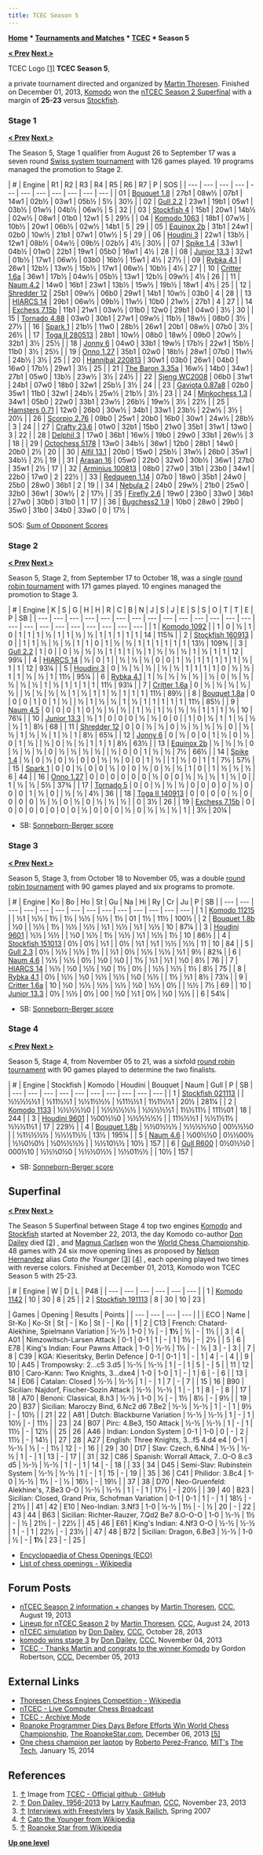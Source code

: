 ```yaml
---
title: TCEC Season 5
---
```

**[Home](Home "Home") \* [Tournaments and Matches](Tournaments_and_Matches "Tournaments and Matches") \* [TCEC](TCEC "TCEC") \* Season 5**  

**[< Prev](TCEC_Season_4 "TCEC Season 4") [Next >](TCEC_Season_6 "TCEC Season 6")**



 [](https://tcec-chess.com/) TCEC Logo <a id="cite-note-1" href="#cite-ref-1">[1]</a> 
**TCEC Season 5**,  

a private tournament directed and organized by [Martin Thoresen](Martin_Thoresen "Martin Thoresen"). Finished on December 01, 2013, [Komodo](Komodo "Komodo") won the [nTCEC Season 2 Superfinal](#superfinal) with a margin of **25-23** versus [Stockfish](Stockfish "Stockfish"). 



### Stage 1


**[< Prev](TCEC_Season_4#Stage1 "TCEC Season 4") [Next >](TCEC_Season_6#Stage1 "TCEC Season 6")**  

The Season 5, Stage 1 qualifier from August 26 to September 17 was a seven round [Swiss system tournament](https://en.wikipedia.org/wiki/Swiss-system_tournament) with 126 games played. 19 programs managed the promotion to Stage 2.





|  #
 |  Engine
 |  R1
 |  R2
 |  R3
 |  R4
 |  R5
 |  R6
 |  R7
 |  P
 |  SOS
 |
| --- | --- | --- | --- | --- | --- | --- | --- | --- | --- | --- |
|  01
 | [Bouquet 1.8](Bouquet "Bouquet") |  27b1
 |  08w½
 |  07b1
 |  14w1
 |  02b½
 |  03w1
 |  05b½
 |  5½
 |  30½
 |
|  02
 | [Gull 2.2](Gull "Gull") |  23w1
 |  19b1
 |  05w1
 |  03b½
 |  01w½
 |  04b½
 |  06w½
 |  5
 |  32
 |
|  03
 | [Stockfish 4](Stockfish "Stockfish") |  15b1
 |  20w1
 |  14b½
 |  02w½
 |  08w1
 |  01b0
 |  12w1
 |  5
 |  29½
 |
|  04
 | [Komodo 1063](Komodo "Komodo") |  18b1
 |  07w½
 |  10b½
 |  20w1
 |  06b½
 |  02w½
 |  14b1
 |  5
 |  29
 |
|  05
 | [Equinox 2b](Equinox "Equinox") |  31b1
 |  24w1
 |  02b0
 |  10w½
 |  21b1
 |  07w1
 |  01w½
 |  5
 |  29
 |
|  06
 | [Houdini 3](Houdini "Houdini") |  22w1
 |  13b½
 |  12w1
 |  08b½
 |  04w½
 |  09b½
 |  02b½
 |  4½
 |  30½
 |
|  07
 | [Spike 1.4](Spike "Spike") |  33w1
 |  04b½
 |  01w0
 |  22b1
 |  19w1
 |  05b0
 |  16w1
 |  4½
 |  28
 |
|  08
 | [Junior 13.3](Junior "Junior") |  32w1
 |  01b½
 |  17w1
 |  06w½
 |  03b0
 |  16b½
 |  15w1
 |  4½
 |  27½
 |
|  09
 | [Rybka 4.1](Rybka "Rybka") |  26w1
 |  12b½
 |  13w½
 |  15b½
 |  17w1
 |  06w½
 |  10b½
 |  4½
 |  27
 |
|  10
 | [Critter 1.6a](Critter "Critter") |  36w1
 |  17b½
 |  04w½
 |  05b½
 |  13w1
 |  12b½
 |  09w½
 |  4½
 |  26
 |
|  11
 | [Naum 4.2](Naum "Naum") |  14w0
 |  16b1
 |  23w1
 |  13b½
 |  15w½
 |  19b½
 |  18w1
 |  4½
 |  25
 |
|  12
 | [Shredder 12](Shredder "Shredder") |  25b1
 |  09w½
 |  06b0
 |  29w1
 |  14b1
 |  10w½
 |  03b0
 |  4
 |  28
 |
|  13
 | [HIARCS 14](HIARCS "HIARCS") |  29b1
 |  06w½
 |  09b½
 |  11w½
 |  10b0
 |  21w½
 |  27b1
 |  4
 |  27
 |
|  14
 | [Exchess 7.15b](EXchess "EXchess") |  11b1
 |  21w1
 |  03w½
 |  01b0
 |  12w0
 |  29b1
 |  04w0
 |  3½
 |  30
 |
|  15
 | [Tornado 4.88](Tornado "Tornado") |  03w0
 |  30b1
 |  27w1
 |  09w½
 |  11b½
 |  18w½
 |  08b0
 |  3½
 |  27½
 |
|  16
 | [Spark 1](Spark "Spark") |  21b½
 |  11w0
 |  28b½
 |  26w1
 |  20b1
 |  08w½
 |  07b0
 |  3½
 |  26½
 |
|  17
 | [Toga II 280513](Toga "Toga") |  28b1
 |  10w½
 |  08b0
 |  18w½
 |  09b0
 |  20w½
 |  32b1
 |  3½
 |  25½
 |
|  18
 | [Jonny 6](Jonny "Jonny") |  04w0
 |  33b1
 |  19w½
 |  17b½
 |  22w1
 |  15b½
 |  11b0
 |  3½
 |  25½
 |
|  19
 | [Onno 1.27](Onno "Onno") |  35b1
 |  02w0
 |  18b½
 |  28w1
 |  07b0
 |  11w½
 |  24b½
 |  3½
 |  25
 |
|  20
 | [Hannibal 220813](Hannibal "Hannibal") |  30w1
 |  03b0
 |  26w1
 |  04b0
 |  16w0
 |  17b½
 |  29w1
 |  3½
 |  25
 |
|  21
 | [The Baron 3.35a](The_Baron "The Baron") |  16w½
 |  14b0
 |  34w1
 |  27b1
 |  05w0
 |  13b½
 |  23w½
 |  3½
 |  24½
 |
|  22
 | [Sjeng WC2008](Deep_Sjeng "Deep Sjeng") |  06b0
 |  31w1
 |  24b1
 |  07w0
 |  18b0
 |  32w1
 |  25b½
 |  3½
 |  24
 |
|  23
 | [Gaviota 0.87a8](Gaviota "Gaviota") |  02b0
 |  35w1
 |  11b0
 |  32w1
 |  24b½
 |  25w½
 |  21b½
 |  3½
 |  23
 |
|  24
 | [Minkochess 1.3](MinkoChess "MinkoChess") |  34w1
 |  05b0
 |  22w0
 |  33b1
 |  23w½
 |  26b½
 |  19w½
 |  3½
 |  22½
 |
|  25
 | [Hamsters 0.71](Hamsters "Hamsters") |  12w0
 |  26b0
 |  30w½
 |  34b1
 |  33w1
 |  23b½
 |  22w½
 |  3½
 |  20½
 |
|  26
 | [Scorpio 2.76](Scorpio "Scorpio") |  09b0
 |  25w1
 |  20b0
 |  16b0
 |  30w1
 |  24w½
 |  28b½
 |  3
 |  24
 |
|  27
 | [Crafty 23.6](Crafty "Crafty") |  01w0
 |  32b1
 |  15b0
 |  21w0
 |  35b1
 |  31w1
 |  13w0
 |  3
 |  22
 |
|  28
 | [Delphil 3](Delphil "Delphil") |  17w0
 |  36b1
 |  16w½
 |  19b0
 |  29w0
 |  33b1
 |  26w½
 |  3
 |  18
 |
|  29
 | [Octochess 5178](Octochess "Octochess") |  13w0
 |  34b½
 |  36w1
 |  12b0
 |  28b1
 |  14w0
 |  20b0
 |  2½
 |  20
 |
|  30
 | [Alfil 13.1](Alfil "Alfil") |  20b0
 |  15w0
 |  25b½
 |  31w½
 |  26b0
 |  35w1
 |  34b½
 |  2½
 |  19
 |
|  31
 | [Arasan 16](Arasan "Arasan") |  05w0
 |  22b0
 |  32w0
 |  30b½
 |  36w1
 |  27b0
 |  35w1
 |  2½
 |  17
 |
|  32
 | [Arminius 100813](Arminius "Arminius") |  08b0
 |  27w0
 |  31b1
 |  23b0
 |  34w1
 |  22b0
 |  17w0
 |  2
 |  22½
 |
|  33
 | [Redqueen 1.14](RedQueen "RedQueen") |  07b0
 |  18w0
 |  35b1
 |  24w0
 |  25b0
 |  28w0
 |  36b1
 |  2
 |  19
 |
|  34
 | [Nebula 2](Nebula "Nebula") |  24b0
 |  29w½
 |  21b0
 |  25w0
 |  32b0
 |  36w1
 |  30w½
 |  2
 |  17½
 |
|  35
 | [Firefly 2.6](FireFly "FireFly") |  19w0
 |  23b0
 |  33w0
 |  36b1
 |  27w0
 |  30b0
 |  31b0
 |  1
 |  17
 |
|  36
 | [Bugchess2 1.9](BugChess_FR#BugChess2 "BugChess FR") |  10b0
 |  28w0
 |  29b0
 |  35w0
 |  31b0
 |  34b0
 |  33w0
 |  0
 |  17½
 |


SOS: [Sum of Opponent Scores](https://en.wikipedia.org/wiki/Buchholz_system)




### Stage 2


**[< Prev](TCEC_Season_4#Stage2 "TCEC Season 4") [Next >](TCEC_Season_6#Stage2 "TCEC Season 6")**  
 
Season 5, Stage 2, from September 17 to October 18, was a single [round robin tournament](https://en.wikipedia.org/wiki/Round-robin_tournament) with 171 games played. 10 engines managed the promotion to Stage 3.





|  #
 |  Engine
 |  K
 |  S
 |  G
 |  H
 |  H
 |  R
 |  C
 |  B
 |  N
 |  J
 |  S
 |  J
 |  E
 |  S
 |  S
 |  O
 |  T
 |  T
 |  E
 |  P
 |  SB
 |
| --- | --- | --- | --- | --- | --- | --- | --- | --- | --- | --- | --- | --- | --- | --- | --- | --- | --- | --- | --- | --- | --- | --- |
|  1
 | [Komodo 1092](Komodo "Komodo") |  |  1
 |  0
 |  ½
 |  1
 |  0
 |  1
 |  1
 |  1
 |  ½
 |  1
 |  1
 |  ½
 |  ½
 |  1
 |  1
 |  1
 |  1
 |  1
 |  14
 |  115¾
 |
|  2
 | [Stockfish 160913](Stockfish "Stockfish") |  0
 |  |  1
 |  1
 |  ½
 |  ½
 |  ½
 |  1
 |  1
 |  0
 |  1
 |  ½
 |  ½
 |  1
 |  1
 |  1
 |  1
 |  1
 |  1
 |  13½
 |  109¾
 |
|  3
 | [Gull 2.2](Gull "Gull") |  1
 |  0
 |  |  0
 |  ½
 |  ½
 |  ½
 |  1
 |  1
 |  1
 |  ½
 |  1
 |  ½
 |  ½
 |  ½
 |  1
 |  ½
 |  1
 |  1
 |  12
 |  99¼
 |
|  4
 | [HIARCS 14](HIARCS "HIARCS") |  ½
 |  0
 |  1
 |  |  ½
 |  ½
 |  ½
 |  0
 |  0
 |  1
 |  ½
 |  1
 |  1
 |  1
 |  1
 |  1
 |  ½
 |  1
 |  1
 |  12
 |  93¼
 |
|  5
 | [Houdini 3](Houdini "Houdini") |  0
 |  ½
 |  ½
 |  ½
 |  |  ½
 |  ½
 |  1
 |  1
 |  1
 |  1
 |  0
 |  ½
 |  ½
 |  1
 |  1
 |  ½
 |  ½
 |  1
 |  11½
 |  95¼
 |
|  6
 | [Rybka 4.1](Rybka "Rybka") |  1
 |  ½
 |  ½
 |  ½
 |  ½
 |  |  ½
 |  0
 |  ½
 |  ½
 |  ½
 |  ½
 |  ½
 |  1
 |  ½
 |  1
 |  1
 |  1
 |  1
 |  11½
 |  93¼
 |
|  7
 | [Critter 1.6a](Critter "Critter") |  0
 |  ½
 |  ½
 |  ½
 |  ½
 |  ½
 |  |  ½
 |  ½
 |  ½
 |  ½
 |  1
 |  ½
 |  1
 |  1
 |  ½
 |  1
 |  1
 |  1
 |  11½
 |  89½
 |
|  8
 | [Bouquet 1.8a](Bouquet "Bouquet") |  0
 |  0
 |  0
 |  1
 |  0
 |  1
 |  ½
 |  |  ½
 |  1
 |  ½
 |  ½
 |  1
 |  ½
 |  1
 |  1
 |  1
 |  1
 |  1
 |  11½
 |  85½
 |
|  9
 | [Naum 4.5](Naum "Naum") |  0
 |  0
 |  0
 |  1
 |  0
 |  ½
 |  ½
 |  ½
 |  |  1
 |  ½
 |  1
 |  ½
 |  ½
 |  ½
 |  1
 |  1
 |  1
 |  ½
 |  10
 |  76¼
 |
|  10
 | [Junior 13.3](Junior "Junior") |  ½
 |  1
 |  0
 |  0
 |  0
 |  ½
 |  ½
 |  0
 |  0
 |  |  1
 |  0
 |  ½
 |  1
 |  1
 |  ½
 |  ½
 |  ½
 |  1
 |  8½
 |  68
 |
|  11
 | [Shredder 12](Shredder "Shredder") |  0
 |  0
 |  ½
 |  ½
 |  0
 |  ½
 |  ½
 |  ½
 |  ½
 |  0
 |  |  ½
 |  ½
 |  1
 |  ½
 |  ½
 |  1
 |  ½
 |  1
 |  8½
 |  65¼
 |
|  12
 | [Jonny 6](Jonny "Jonny") |  0
 |  ½
 |  0
 |  0
 |  1
 |  ½
 |  0
 |  ½
 |  0
 |  1
 |  ½
 |  |  ½
 |  0
 |  ½
 |  ½
 |  1
 |  1
 |  1
 |  8½
 |  63½
 |
|  13
 | [Equinox 2b](Equinox "Equinox") |  ½
 |  ½
 |  ½
 |  0
 |  ½
 |  ½
 |  ½
 |  0
 |  ½
 |  ½
 |  ½
 |  ½
 |  |  ½
 |  0
 |  0
 |  1
 |  ½
 |  ½
 |  7½
 |  66½
 |
|  14
 | [Spike 1.4](Spike "Spike") |  ½
 |  0
 |  ½
 |  0
 |  ½
 |  0
 |  0
 |  ½
 |  ½
 |  0
 |  0
 |  1
 |  ½
 |  |  1
 |  ½
 |  0
 |  1
 |  1
 |  7½
 |  57½
 |
|  15
 | [Spark 1](Spark "Spark") |  0
 |  0
 |  ½
 |  0
 |  0
 |  ½
 |  0
 |  0
 |  ½
 |  0
 |  ½
 |  ½
 |  1
 |  0
 |  |  1
 |  ½
 |  ½
 |  ½
 |  6
 |  44
 |
|  16
 | [Onno 1.27](Onno "Onno") |  0
 |  0
 |  0
 |  0
 |  0
 |  0
 |  ½
 |  0
 |  0
 |  ½
 |  ½
 |  ½
 |  1
 |  ½
 |  0
 |  |  1
 |  ½
 |  ½
 |  5½
 |  37¾
 |
|  17
 | [Tornado 5](Tornado "Tornado") |  0
 |  0
 |  ½
 |  ½
 |  ½
 |  0
 |  0
 |  0
 |  0
 |  ½
 |  0
 |  0
 |  0
 |  1
 |  ½
 |  0
 |  |  ½
 |  ½
 |  4½
 |  36
 |
|  18
 | [Toga II 140913](Toga "Toga") |  0
 |  0
 |  0
 |  0
 |  ½
 |  0
 |  0
 |  0
 |  0
 |  ½
 |  ½
 |  0
 |  ½
 |  0
 |  ½
 |  ½
 |  ½
 |  |  0
 |  3½
 |  26
 |
|  19
 | [Exchess 7.15b](EXchess "EXchess") |  0
 |  0
 |  0
 |  0
 |  0
 |  0
 |  0
 |  0
 |  ½
 |  0
 |  0
 |  0
 |  ½
 |  0
 |  ½
 |  ½
 |  ½
 |  1
 |  |  3½
 |  20¼
 |


* SB: [Sonneborn-Berger score](https://en.wikipedia.org/wiki/Sonneborn-Berger_score)






### Stage 3


**[< Prev](TCEC_Season_4#Stage3 "TCEC Season 4") [Next >](TCEC_Season_6#Stage3 "TCEC Season 6")**  
 
Season 5, Stage 3, from October 18 to November 05, was a double [round robin tournament](https://en.wikipedia.org/wiki/Round-robin_tournament) with 90 games played and six programs to promote.





|  #
 |  Engine
 |  Ko
 |  Bo
 |  Ho
 |  St
 |  Gu
 |  Na
 |  Hi
 |  Ry
 |  Cr
 |  Ju
 |  P
 |  SB
 |
| --- | --- | --- | --- | --- | --- | --- | --- | --- | --- | --- | --- | --- | --- |
|  1
 | [Komodo 11215](Komodo "Komodo") |  |  ½1
 |  ½½
 |  1½
 |  1½
 |  ½½
 |  ½½
 |  1½
 |  01
 |  1½
 |  11½
 |  100½
 |
|  2
 | [Bouquet 1.8b](Bouquet "Bouquet") |  ½0
 |  |  ½½
 |  1½
 |  ½½
 |  ½½
 |  ½1
 |  ½½
 |  ½1
 |  ½½
 |  10
 |  87¼
 |
|  3
 | [Houdini 9601](Houdini "Houdini") |  ½½
 |  ½½
 |  |  ½0
 |  ½½
 |  1½
 |  ½½
 |  ½1
 |  ½½
 |  1½
 |  10
 |  86½
 |
|  4
 | [Stockfish 151013](Stockfish "Stockfish") |  0½
 |  0½
 |  ½1
 |  |  0½
 |  ½1
 |  ½1
 |  ½½
 |  ½½
 |  11
 |  10
 |  84
 |
|  5
 | [Gull 2.3](Gull "Gull") |  0½
 |  ½½
 |  ½½
 |  1½
 |  |  ½1
 |  0½
 |  ½½
 |  ½½
 |  ½1
 |  9½
 |  82¾
 |
|  6
 | [Naum 4.6](Naum "Naum") |  ½½
 |  ½½
 |  0½
 |  ½0
 |  ½0
 |  |  1½
 |  ½1
 |  ½1
 |  ½0
 |  8½
 |  76
 |
|  7
 | [HIARCS 14](HIARCS "HIARCS") |  ½½
 |  ½0
 |  ½½
 |  ½0
 |  1½
 |  0½
 |  |  ½½
 |  ½½
 |  1½
 |  8½
 |  75
 |
|  8
 | [Rybka 4.1](Rybka "Rybka") |  0½
 |  ½½
 |  ½0
 |  ½½
 |  ½½
 |  ½0
 |  ½½
 |  |  1½
 |  ½1
 |  8½
 |  73¼
 |
|  9
 | [Critter 1.6a](Critter "Critter") |  10
 |  ½0
 |  ½½
 |  ½½
 |  ½½
 |  ½0
 |  ½½
 |  0½
 |  |  ½½
 |  7½
 |  69
 |
|  10
 | [Junior 13.3](Junior "Junior") |  0½
 |  ½½
 |  0½
 |  00
 |  ½0
 |  ½1
 |  0½
 |  ½0
 |  ½½
 |  |  6
 |  54¼
 |


* SB: [Sonneborn-Berger score](https://en.wikipedia.org/wiki/Sonneborn-Berger_score)






### Stage 4


**[< Prev](TCEC_Season_4#Stage4 "TCEC Season 4") [Next >](TCEC_Season_6#Stage4 "TCEC Season 6")**  
 
Season 5, Stage 4, from November 05 to 21, was a sixfold [round robin tournament](https://en.wikipedia.org/wiki/Round-robin_tournament) with 90 games played to determine the two finalists.





|  #
 |  Engine
 |  Stockfish
 |  Komodo
 |  Houdini
 |  Bouquet
 |  Naum
 |  Gull
 |  P
 |  SB
 |
| --- | --- | --- | --- | --- | --- | --- | --- | --- | --- |
|  1
 | [Stockfish 021113](Stockfish "Stockfish") |  |  ½½½½½1
 |  ½11½½1
 |  ½½1½½½
 |  ½11½½1
 |  1½1½½1
 |  20½
 |  281¼
 |
|  2
 | [Komodo 1133](Komodo "Komodo") |  ½½½½½0
 |  |  ½½½½½½
 |  ½½½½½1
 |  1½½11½
 |  111½01
 |  18
 |  244
 |
|  3
 | [Houdini 9601](Houdini "Houdini") |  ½00½½0
 |  ½½½½½½
 |  |  11½½½1
 |  ½½1½1½
 |  ½½½1½1
 |  17
 |  229½
 |
|  4
 | [Bouquet 1.8b](Bouquet "Bouquet") |  ½½0½½½
 |  ½½½½½0
 |  00½½½0
 |  |  ½1½½½½
 |  ½½½1½½
 |  13½
 |  195¼
 |
|  5
 | [Naum 4.6](Naum "Naum") |  ½00½½0
 |  0½½00½
 |  ½½0½0½
 |  ½0½½½½
 |  |  ½½10½½
 |  10½
 |  157
 |
|  6
 | [Gull R600](Gull "Gull") |  0½0½½0
 |  000½10
 |  ½½½0½0
 |  ½½½0½½
 |  ½½01½½
 |  |  10½
 |  157
 |


* SB: [Sonneborn-Berger score](https://en.wikipedia.org/wiki/Sonneborn-Berger_score)






## Superfinal


**[< Prev](TCEC_Season_4#Sufi "TCEC Season 4") [Next >](TCEC_Season_6#Sufi "TCEC Season 6")**  

The Season 5 Superfinal between Stage 4 top two engines [Komodo](Komodo "Komodo") and [Stockfish](Stockfish "Stockfish") started at November 22, 2013, the day Komodo co-author [Don Dailey](Don_Dailey "Don Dailey") died <a id="cite-note-2" href="#cite-ref-2">[2]</a> , and [Magnus Carlsen](https://en.wikipedia.org/wiki/Magnus_Carlsen) won the [World Chess Championship](https://en.wikipedia.org/wiki/World_Chess_Championship_2013). 48 games with 24 six move opening lines as proposed by [Nelson Hernandez](Nelson_Hernandez "Nelson Hernandez") alias *Cato the Younger* <a id="cite-note-3" href="#cite-ref-3">[3]</a> <a id="cite-note-4" href="#cite-ref-4">[4]</a> , each opening played two times with reverse colors. Finished at December 01, 2013, Komodo won TCEC Season 5 with 25-23.





|  #
 |  Engine
 |  W
 |  D
 |  L
 |  P48 |
| --- | --- | --- | --- | --- | --- |
|  1
 | [Komodo 1142](Komodo "Komodo") |  10
 |  30
 |  8
 |  25
 |
|  2
 | [Stockfish 191113](Stockfish "Stockfish") |  8
 |  30
 |  10
 |  23
 |




|  Games
 |  Opening
 |  Results
 |  Points
 |
| --- | --- | --- | --- |
|  |  ECO
 |  Name
 |  St-Ko
 |  Ko-St
 |  St
 |  -
 |  Ko
 |  St
 |  -
 |  Ko
 |
|  1
 |  2
 |  C13
 |  French: Chatard-Alekhine, Spielmann Variation
 |  ½-½
 |  1-0
 |  ½
 |  -
 | **1½** |  ½
 |  -
 |  1½
 |
|  3
 |  4
 |  A01
 |  Nimzowitsch-Larsen Attack
 |  0-1
 |  0-1
 |  1
 |  -
 |  1
 |  1½
 |  -
 |  2½
 |
|  5
 |  6
 |  E78
 |  King's Indian: Four Pawns Attack
 |  1-0
 |  ½-½
 |  1½
 |  -
 |  ½
 |  3
 |  -
 |  3
 |
|  7
 |  8
 |  C39
 |  KGA: Kieseritsky, Berlin Defence
 |  0-1
 |  0-1
 |  1
 |  -
 |  1
 |  4
 |  -
 |  4
 |
|  9
 |  10
 |  A45
 |  Trompowsky: 2...c5 3.d5
 |  ½-½
 |  ½-½
 |  1
 |  -
 |  1
 |  5
 |  -
 |  5
 |
|  11
 |  12
 |  B10
 |  Caro-Kann: Two Knights, 3...dxe4
 |  1-0
 |  1-0
 |  1
 |  -
 |  1
 |  6
 |  -
 |  6
 |
|  13
 |  14
 |  E06
 |  Catalan: Closed
 |  ½-½
 |  ½-½
 |  1
 |  -
 |  1
 |  7
 |  -
 |  7
 |
|  15
 |  16
 |  B90
 |  Sicilian: Najdorf, Fischer-Sozin Attack
 |  ½-½
 |  ½-½
 |  1
 |  -
 |  1
 |  8
 |  -
 |  8
 |
|  17
 |  18
 |  A70
 |  Benoni: Classical, 8.h3
 |  ½-½
 |  1-0
 |  ½
 |  -
 |  1½
 |  8½
 |  -
 |  9½
 |
|  19
 |  20
 |  B37
 |  Sicilian: Maroczy Bind, 6.Nc2 d6 7.Be2
 |  ½-½
 |  ½-½
 |  1
 |  -
 |  1
 |  9½
 |  -
 |  10½
 |
|  21
 |  22
 |  A81
 |  Dutch: Blackburne Variation
 |  ½-½
 |  ½-½
 |  1
 |  -
 |  1
 |  10½
 |  -
 |  11½
 |
|  23
 |  24
 |  B07
 |  Pirc: 4.Be3, 150 Attack
 |  ½-½
 |  ½-½
 |  1
 |  -
 |  1
 |  11½
 |  -
 |  12½
 |
|  25
 |  26
 |  A46
 |  Indian: London System
 |  0-1
 |  1-0
 |  0
 |  -
 |  2
 |  11½
 |  -
 |  14½
 |
|  27
 |  28
 |  A27
 |  English: Three Knights, 3...f5 4.d4 e4
 |  0-1
 |  ½-½
 |  ½
 |  -
 |  1½
 |  12
 |  -
 |  16
 |
|  29
 |  30
 |  D17
 |  Slav: Czech, 6.Nh4
 |  ½-½
 |  ½-½
 |  1
 |  -
 |  1
 |  13
 |  -
 |  17
 |
|  31
 |  32
 |  C86
 |  Spanish: Worrall Attack, 7...O-O 8.c3 d5
 |  ½-½
 |  ½-½
 |  1
 |  -
 |  1
 |  14
 |  -
 |  18
 |
|  33
 |  34
 |  D45
 |  Semi-Slav: Rubinstein System
 |  ½-½
 |  ½-½
 |  1
 |  -
 |  1
 |  15
 |  -
 |  19
 |
|  35
 |  36
 |  C41
 |  Philidor: 3.Bc4
 |  1-0
 |  ½-½
 |  1½
 |  -
 |  ½
 |  16½
 |  -
 |  19½
 |
|  37
 |  38
 |  D70
 |  Neo-Gruenfeld: Alekhine's, 7.Be3 O-O
 |  ½-½
 |  ½-½
 |  1
 |  -
 |  1
 |  17½
 |  -
 |  20½
 |
|  39
 |  40
 |  B23
 |  Sicilian: Closed, Grand Prix, Schofman Variation
 |  0-1
 |  0-1
 |  1
 |  -
 |  1
 |  18½
 |  -
 |  21½
 |
|  41
 |  42
 |  E10
 |  Neo-Indian: 3.Nf3
 |  1-0
 |  ½-½
 |  1½
 |  -
 |  ½
 |  20
 |  -
 |  22
 |
|  43
 |  44
 |  B63
 |  Sicilian: Richter-Rauzer, 7.Qd2 Be7 8.O-O-O
 |  1-0
 |  ½-½
 |  1½
 |  -
 |  ½
 |  21½
 |  -
 |  22½
 |
|  45
 |  46
 |  E61
 |  King's Indian: 4.Nf3 O-O
 |  ½-½
 |  ½-½
 |  1
 |  -
 |  1
 |  22½
 |  -
 |  23½
 |
|  47
 |  48
 |  B72
 |  Sicilian: Dragon, 6.Be3
 |  ½-½
 |  1-0
 |  ½
 |  -
 | **1½** |  23
 |  -
 |  25
 |


* [Encyclopaedia of Chess Openings (ECO)](ECO "ECO")
* [List of chess openings - Wikipedia](https://en.wikipedia.org/wiki/List_of_chess_openings)


## Forum Posts


* [nTCEC Season 2 information + changes](http://www.talkchess.com/forum/viewtopic.php?t=49020) by [Martin Thoresen](Martin_Thoresen "Martin Thoresen"), [CCC](CCC "CCC"), August 19, 2013
* [Lineup for nTCEC Season 2](http://www.talkchess.com/forum/viewtopic.php?t=49087) by [Martin Thoresen](Martin_Thoresen "Martin Thoresen"), [CCC](CCC "CCC"), August 24, 2013
* [nTCEC simulation](http://www.talkchess.com/forum/viewtopic.php?t=49856) by [Don Dailey](Don_Dailey "Don Dailey"), [CCC](CCC "CCC"), October 28, 2013
* [komodo wins stage 3](http://www.talkchess.com/forum/viewtopic.php?t=49937) by [Don Dailey](Don_Dailey "Don Dailey"), [CCC](CCC "CCC"), November 04, 2013
* [TCEC - Thanks Martin and congrats to the winner Komodo](http://www.talkchess.com/forum/viewtopic.php?t=50343) by Gordon Robertson, [CCC](CCC "CCC"), December 05, 2013


## External Links


* [Thoresen Chess Engines Competition - Wikipedia](https://en.wikipedia.org/wiki/Thoresen_Chess_Engines_Competition)
* [nTCEC - Live Computer Chess Broadcast](http://tcec.chessdom.com/)
* [TCEC - Archive Mode](http://tcec.chessdom.com/archive.php)
* [Roanoke Programmer Dies Days Before Efforts Win World Chess Championship](http://theroanokestar.com/2013/12/06/roanoke-programmer-dies-days-before-efforts-win-world-chess-championship/), [The RoanokeStar.com](http://theroanokestar.com/), December 06, 2013 <a id="cite-note-5" href="#cite-ref-5">[5]</a>
* [One chess champion per laptop](http://tech.mit.edu/V133/N62/chess.html) by [Roberto Perez-Franco](http://www.mit.edu/~roberto/), [MIT's](Massachusetts_Institute_of_Technology "Massachusetts Institute of Technology") [The Tech](https://en.wikipedia.org/wiki/The_Tech_%28newspaper%29), January 15, 2014


## References


1. <a id="cite-ref-1" href="#cite-note-1">↑</a> Image from [TCEC - Official github · GitHub](https://github.com/TCEC-Chess)
2. <a id="cite-ref-2" href="#cite-note-2">↑</a> [Don Dailey, 1956-2013](http://www.talkchess.com/forum/viewtopic.php?t=50189) by [Larry Kaufman](Larry_Kaufman "Larry Kaufman"), [CCC](CCC "CCC"), November 23, 2013
3. <a id="cite-ref-3" href="#cite-note-3">↑</a> [Interviews with Freestylers](http://www.rybkachess.com/docs/freestylers_version_2.htm) by [Vasik Rajlich](Vasik_Rajlich "Vasik Rajlich"), Spring 2007
4. <a id="cite-ref-4" href="#cite-note-4">↑</a> [Cato the Younger from Wikipedia](https://en.wikipedia.org/wiki/Cato_the_Younger)
5. <a id="cite-ref-5" href="#cite-note-5">↑</a> [Roanoke Star from Wikipedia](https://en.wikipedia.org/wiki/Roanoke_Star)

**[Up one level](TCEC "TCEC")**







 
